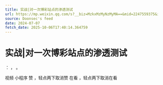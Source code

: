 ```yaml
---
title: 实战|对一次博彩站点的渗透测试
url: https://mp.weixin.qq.com/s?__biz=MzkxMzMyNzMyMA==&mid=2247559375&idx=1&sn=60b04e368409a023bb76e2fd5a7e28ca
source: Doonsec's feed
date: 2024-07-07
fetch_date: 2025-10-06T17:40:14.364759
---
```


# 实战|对一次博彩站点的渗透测试

：
，
。

视频
小程序
赞
，轻点两下取消赞
在看
，轻点两下取消在看